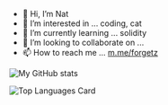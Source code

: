 - 👋 Hi, I’m Nat
- 👀 I’m interested in ... coding, cat
- 🌱 I’m currently learning ... solidity
- 💞️ I’m looking to collaborate on ...
- 📫 How to reach me ... [m.me/forgetz](https://m.me/forgetz)

<!---
forgetz/forgetz is a ✨ special ✨ repository because its `README.md` (this file) appears on your GitHub profile.
You can click the Preview link to take a look at your changes.
--->

![My GitHub stats](https://github-readme-stats.vercel.app/api?username=forgetz&count_private=true&show_icons=true&theme=tokyonight)

![Top Languages Card](https://github-readme-stats.vercel.app/api/top-langs/?username=forgetz&theme=tokyonight&layout=compact)
